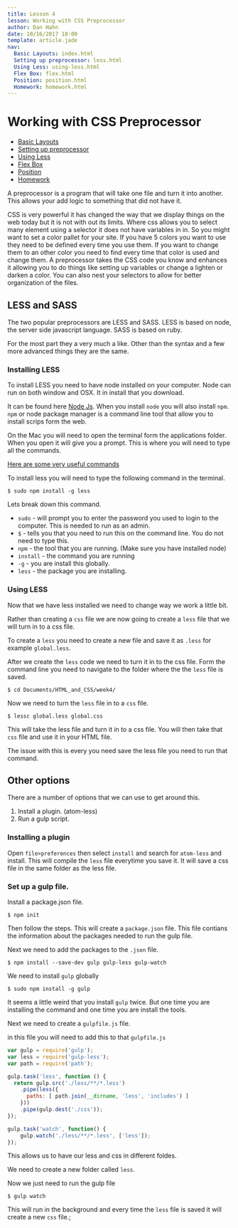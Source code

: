 ```yaml
---
title: Lesson 4
lesson: Working with CSS Preprocessor
author: Dan Hahn
date: 10/16/2017 18:00
template: article.jade
nav:
  Basic Layouts: index.html
  Setting up preprocessor: less.html
  Using Less: using-less.html
  Flex Box: flex.html
  Position: position.html
  Homework: homework.html
---
```


# Working with CSS Preprocessor

* [Basic Layouts]()
* [Setting up preprocessor](less.html)
* [Using Less](using-less.html)
* [Flex Box](flex.html)
* [Position](position.html)
* [Homework](homework.html)

A preprocessor is a program that will take one file and turn it into another.  This allows your add logic to something that did not have it.  

CSS is very powerful it has changed the way that we display things on the web today but it is not with out its limits.   Where css allows you to select many element using a selector it does not have variables in in.  So you might want to set a color pallet for your site.  If you have 5 colors you want to use they need to be defined every time you use them.  If you want to change them to an other color you need to find every time that color is used and change them.  A preprocessor takes the CSS code you know and enhances it allowing you to do things like setting up variables or change a lighten or darken a color.  You can also nest your selectors to allow for better organization of the files.

## LESS and SASS

The two popular preprocessors are LESS and SASS.  LESS is based on node, the server side javascript language.  SASS is based on ruby.  

For the most part they a very much a like.  Other than the syntax and a few more advanced things they are the same.  

### Installing LESS

To install LESS you need to have node installed on your computer.  Node can run on both window and OSX.  It in install that you download.  

It can be found here [Node Js](https://nodejs.org/en/).  When you install `node` you will also install `npm`.  `npm` or node package manager is a command line tool that allow you to install scrips form the web.  

On the Mac you will need to open the terminal form the applications folder.  When you open it will give you a prompt.  This is where you will need to type all the commands.  

[Here are some very useful commands](https://ashleynolan.co.uk/blog/getting-started-with-terminal)

To install less you will need to type the following command in the terminal.

```
$ sudo npm install -g less
```

Lets break down this command.

* `sudo` - will prompt you to enter the password you used to login to the computer.  This is needed to run as an admin.
* `$` - tells you that you need to run this on the command line.  You do not need to type this.
* `npm` - the tool that you are running.  (Make sure you have installed node)
* `install` - the command you are running
* `-g` - you are install this globally.
* `less` - the package you are installing.

### Using LESS

Now that we have less installed we need to change way we work a little bit.

Rather than creating a `css` file we are now going to create a `less` file that we will turn in to a css file.

To create a `less` you need to create a new file and save it as `.less`  for example `global.less`.

After we create the `less` code we need to turn it in to the css file.  Form the command line you need to navigate to the folder where the the `less` file is saved.  

```
$ cd Documents/HTML_and_CSS/week4/
```

Now we need to turn the `less` file in to a `css` file.

```
$ lessc global.less global.css
```
This will take the less file and turn it in to a css file.   You will then take that `css` file and use it in your HTML file.

The issue with this is every you need save the less file you need to run that command.  

## Other options

There are a number of options that we can use to get around this.  

1. Install a plugin.  (atom-less)
2. Run a gulp script.

### Installing a plugin

Open `file>preferences` then select `install` and search for `atom-less` and install.  This will compile the `less` file everytime you save it.  It will save a css file in the same folder as the less file.

### Set up a gulp file.

Install a package.json file.  

```
$ npm init
```

Then follow the steps.  This will create a `package.json` file.  This file contians the information about the packages needed to run the gulp file.

Next we need to add the packages to the `.json` file.

```
$ npm install --save-dev gulp gulp-less gulp-watch
```

We need to install `gulp` globally

```
$ sudo npm install -g gulp
```

It seems a little weird that you install `gulp` twice.  But one time you are installing the command and one time you are install the tools.

Next we need to create a `gulpfile.js` file.  

in this file you will need to add this to that `gulpfile.js`

```js
var gulp = require('gulp');
var less = require('gulp-less');
var path = require('path');

gulp.task('less', function () {
  return gulp.src('./less/**/*.less')
    .pipe(less({
      paths: [ path.join(__dirname, 'less', 'includes') ]
    }))
    .pipe(gulp.dest('./css'));
});

gulp.task('watch', function() {
    gulp.watch('./less/**/*.less', ['less']);
});
```

This allows us to have our less and css in different foldes.

We need to create a new folder called `less`.

Now we just need to run the gulp file

```
$ gulp watch
```

This will run in the background and every time the `less` file is saved it will create a new `css` file.;
